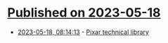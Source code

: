 # [Published on 2023-05-18](index.md)

* [2023-05-18, 08:14:13](https://lobste.rs/s/hxqaed/pixar_technical_library) - [Pixar technical library](https://graphics.pixar.com/library/)
